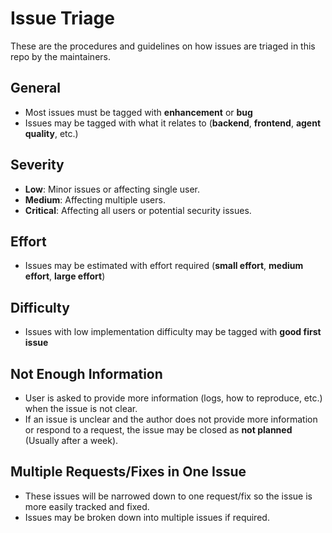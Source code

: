 # Issue Triage
These are the procedures and guidelines on how issues are triaged in this repo by the maintainers.

## General
* Most issues must be tagged with **enhancement** or **bug**
* Issues may be tagged with what it relates to (**backend**, **frontend**, **agent quality**, etc.)

## Severity
* **Low**: Minor issues or affecting single user.
* **Medium**: Affecting multiple users.
* **Critical**: Affecting all users or potential security issues.

## Effort
* Issues may be estimated with effort required (**small effort**, **medium effort**, **large effort**)

## Difficulty
* Issues with low implementation difficulty may be tagged with **good first issue**

## Not Enough Information
* User is asked to provide more information (logs, how to reproduce, etc.) when the issue is not clear.
* If an issue is unclear and the author does not provide more information or respond to a request, the issue may be closed as **not planned** (Usually after a week).

## Multiple Requests/Fixes in One Issue
* These issues will be narrowed down to one request/fix so the issue is more easily tracked and fixed.
* Issues may be broken down into multiple issues if required.
